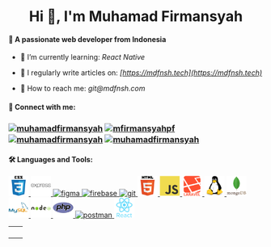 <h1 align="center">Hi 👋, I'm Muhamad Firmansyah</h1>

<h4>📌 A passionate web developer from Indonesia</h4>
            
- 🌿 I’m currently learning: _React Native_
            
- 📝 I regularly write articles on: _[https://mdfnsh.tech](https://mdfnsh.tech)_
            
- 🍃 How to reach me: _git@mdfnsh.com_

<h4 align="left">🔗 Connect with me:</h4>
<h3 align="left">
    <a href="https://dev.to/muhamadfirmansyah" target="blank"><img align="center" src="https://cdn.jsdelivr.net/npm/simple-icons@3.0.1/icons/dev-dot-to.svg" alt="muhamadfirmansyah" height="30" width="40" /></a>
    <a href="https://twitter.com/mfirmansyahpf" target="blank"><img align="center" src="https://raw.githubusercontent.com/rahuldkjain/github-profile-readme-generator/master/src/images/icons/Social/twitter.svg" alt="mfirmansyahpf" height="30" width="40" /></a>
    <a href="https://linkedin.com/in/muhamadfirmansyah" target="blank"><img align="center" src="https://raw.githubusercontent.com/rahuldkjain/github-profile-readme-generator/master/src/images/icons/Social/linked-in-alt.svg" alt="muhamadfirmansyah" height="30" width="40" /></a>
    <a href="https://codesandbox.com/muhamadfirmansyah" target="blank"><img align="center" src="https://cdn.jsdelivr.net/npm/simple-icons@3.0.1/icons/codesandbox.svg" alt="muhamadfirmansyah" height="30" width="40" /></a>
</h3>

<h4 align="left">🛠 Languages and Tools:</h4>
<p align="left"> 
    <a href="https://www.w3schools.com/css/" target="_blank"> <img src="https://raw.githubusercontent.com/devicons/devicon/master/icons/css3/css3-original-wordmark.svg" alt="css3" width="40" height="40"/> </a> 
    <a href="https://expressjs.com" target="_blank"> <img src="https://raw.githubusercontent.com/devicons/devicon/master/icons/express/express-original-wordmark.svg" alt="express" width="40" height="40"/> </a> 
    <a href="https://www.figma.com/" target="_blank"> <img src="https://www.vectorlogo.zone/logos/figma/figma-icon.svg" alt="figma" width="40" height="40"/> </a> 
    <a href="https://firebase.google.com/" target="_blank"> <img src="https://www.vectorlogo.zone/logos/firebase/firebase-icon.svg" alt="firebase" width="40" height="40"/> </a> 
    <a href="https://git-scm.com/" target="_blank"> <img src="https://www.vectorlogo.zone/logos/git-scm/git-scm-icon.svg" alt="git" width="40" height="40"/> </a>
    <a href="https://www.w3.org/html/" target="_blank"> <img src="https://raw.githubusercontent.com/devicons/devicon/master/icons/html5/html5-original-wordmark.svg" alt="html5" width="40" height="40"/> </a> 
    <a href="https://developer.mozilla.org/en-US/docs/Web/JavaScript" target="_blank"> <img src="https://raw.githubusercontent.com/devicons/devicon/master/icons/javascript/javascript-original.svg" alt="javascript" width="40" height="40"/> </a> 
    <a href="https://laravel.com/" target="_blank"> <img src="https://raw.githubusercontent.com/devicons/devicon/master/icons/laravel/laravel-plain-wordmark.svg" alt="laravel" width="40" height="40"/> </a> 
    <a href="https://www.linux.org/" target="_blank"> <img src="https://raw.githubusercontent.com/devicons/devicon/master/icons/linux/linux-original.svg" alt="linux" width="40" height="40"/> </a> 
    <a href="https://www.mongodb.com/" target="_blank"> <img src="https://raw.githubusercontent.com/devicons/devicon/master/icons/mongodb/mongodb-original-wordmark.svg" alt="mongodb" width="40" height="40"/> </a> 
    <a href="https://www.mysql.com/" target="_blank"> <img src="https://raw.githubusercontent.com/devicons/devicon/master/icons/mysql/mysql-original-wordmark.svg" alt="mysql" width="40" height="40"/> </a> 
    <a href="https://nodejs.org" target="_blank"> <img src="https://raw.githubusercontent.com/devicons/devicon/master/icons/nodejs/nodejs-original-wordmark.svg" alt="nodejs" width="40" height="40"/> </a> 
    <a href="https://www.php.net" target="_blank"> <img src="https://raw.githubusercontent.com/devicons/devicon/master/icons/php/php-original.svg" alt="php" width="40" height="40"/> </a> 
    <a href="https://postman.com" target="_blank"> <img src="https://www.vectorlogo.zone/logos/getpostman/getpostman-icon.svg" alt="postman" width="40" height="40"/> </a> 
    <a href="https://reactjs.org/" target="_blank"> <img src="https://raw.githubusercontent.com/devicons/devicon/master/icons/react/react-original-wordmark.svg" alt="react" width="40" height="40"/> </a> 
</p>

<table>
    <tr>
        <td>
            <img src="https://streak-stats.demolab.com/?user=muhamadfirmansyah&hide_border=true&date_format=j%20M%5B%20Y%5D" alt="" />
        </td>
        <td>
            <img src="https://github-readme-stats.vercel.app/api?username=muhamadfirmansyah&hide=stars,issues&hide_border=true&title_color=fc9101&show_icons=true&text_bold=false&icon_color=000000" alt="" />
        </td>
    </tr>
</table>
